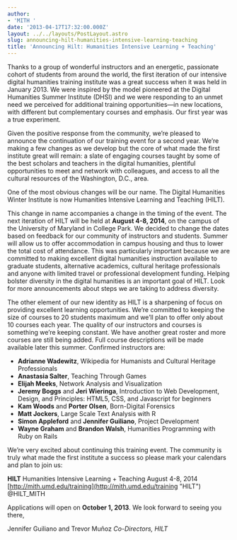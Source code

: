 ```yaml
---
author:
- 'MITH '
date: '2013-04-17T17:32:00.000Z'
layout: ../../layouts/PostLayout.astro
slug: announcing-hilt-humanities-intensive-learning-teaching
title: 'Announcing Hilt: Humanities Intensive Learning + Teaching'
---
```


Thanks to a group of wonderful instructors and an energetic, passionate cohort of students from around the world, the first iteration of our intensive digital humanities training institute was a great success when it was held in January 2013. We were inspired by the model pioneered at the Digital Humanities Summer Institute (DHSI) and we were responding to an unmet need we perceived for additional training opportunities—in new locations, with different but complementary courses and emphasis. Our first year was a true experiment.

Given the positive response from the community, we’re pleased to announce the continuation of our training event for a second year. We’re making a few changes as we develop but the core of what made the first institute great will remain: a slate of engaging courses taught by some of the best scholars and teachers in the digital humanities, plentiful opportunities to meet and network with colleagues, and access to all the cultural resources of the Washington, D.C., area.

One of the most obvious changes will be our name. The Digital Humanities Winter Institute is now Humanities Intensive Learning and Teaching (HILT).

This change in name accompanies a change in the timing of the event. The next iteration of HILT will be held at **August 4-8, 2014**, on the campus of the University of Maryland in College Park. We decided to change the dates based on feedback for our community of instructors and students. Summer will allow us to offer accommodation in campus housing and thus to lower the total cost of attendance. This was particularly important because we are committed to making excellent digital humanities instruction available to graduate students, alternative academics, cultural heritage professionals and anyone with limited travel or professional development funding. Helping bolster diversity in the digital humanities is an important goal of HILT. Look for more announcements about steps we are taking to address diversity.

The other element of our new identity as HILT is a sharpening of focus on providing excellent learning opportunities. We’re committed to keeping the size of courses to 20 students maximum and we’ll plan to offer only about 10 courses each year. The quality of our instructors and courses is something we’re keeping constant. We have another great roster and more courses are still being added. Full course descriptions will be made available later this summer. Confirmed instructors are:

- **Adrianne Wadewitz**, Wikipedia for Humanists and Cultural Heritage Professionals
- **Anastasia Salter**, Teaching Through Games
- **Elijah Meeks**, Network Analysis and Visualization
- **Jeremy Boggs** and **Jeri Wieringa**, Introduction to Web Development, Design, and Principles: HTML5, CSS, and Javascript for beginners
- **Kam Woods** and **Porter Olsen**, Born-Digital Forensics
- **Matt Jockers**, Large Scale Text Analysis with R
- **Simon Appleford** and **Jennifer Guiliano**, Project Development
- **Wayne Graham** and **Brandon Walsh**, Humanities Programming with Ruby on Rails

We’re very excited about continuing this training event. The community is truly what made the first institute a success so please mark your calendars and plan to join us:

**HILT** Humanities Intensive Learning + Teaching August 4-8, 2014 [http://mith.umd.edu/training](http://mith.umd.edu/training "HILT") @HILT_MITH

Applications will open on **October 1, 2013**. We look forward to seeing you there,

Jennifer Guiliano and Trevor Muñoz _Co-Directors, HILT_